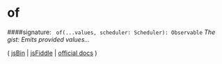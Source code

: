 # of

####signature: ` of(...values, scheduler: Scheduler): Observable`
*The gist: Emits provided values...*

( [jsBin]() | [jsFiddle]() | [official docs](http://reactivex.io/rxjs/class/es6/Observable.js~Observable.html#static-method-of) )
